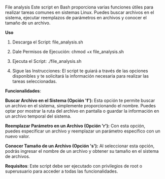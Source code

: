 File analysis
Este script en Bash proporciona varias funciones útiles para realizar tareas comunes en sistemas Linux. Puedes buscar archivos en el sistema, ejecutar reemplazos de parámetros en archivos y conocer el tamaño de un archivo.

**Uso**
1. Descarga el Script: file_analysis.sh

2. Dale Permisos de Ejecución: chmod +x file_analysis.sh

3. Ejecuta el Script: ./file_analysis.sh

4. Sigue las Instrucciones: El script te guiará a través de las opciones disponibles y te solicitará la información necesaria para realizar las tareas seleccionadas.

**Funcionalidades**:

**Buscar Archivo en el Sistema (Opción 'f'):**
Esta opción te permite buscar un archivo en el sistema, simplemente proporcionando el nombre. Puedes optar por mostrar la ruta del archivo en pantalla o guardar la información en un archivo temporal del sistema.

**Reemplazar Parámetro en un Archivo (Opción 'r'):**
Con esta opción, puedes especificar un archivo y reemplazar un parámetro específico con un nuevo valor.

**Conocer Tamaño de un Archivo (Opción 's'):**
Al seleccionar esta opción, podrás ingresar el nombre de un archivo y obtener su tamaño en el sistema de archivos.

**Requisitos**: Este script debe ser ejecutado con privilegios de root o superusuario para acceder a todas las funcionalidades.

